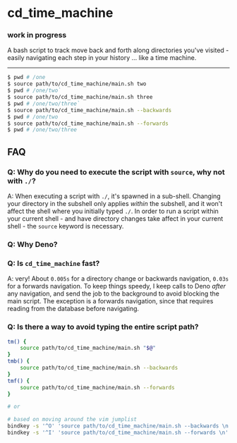 # cd_time_machine

### work in progress

A bash script to track move back and forth along directories you've visited - easily navigating each step in your
history ... like a time machine.

---

```bash
$ pwd # /one
$ source path/to/cd_time_machine/main.sh two
$ pwd # /one/two`
$ source path/to/cd_time_machine/main.sh three
$ pwd # /one/two/three`
$ source path/to/cd_time_machine/main.sh --backwards
$ pwd # /one/two
$ source path/to/cd_time_machine/main.sh --forwards
$ pwd # /one/two/three
```

## FAQ

### Q: Why do you need to execute the script with `source`, why not with `./`?

A: When executing a script with `./`, it's spawned in a sub-shell. Changing your directory in the subshell only applies
_within_ the subshell, and it won't affect the shell where you initially typed `./`. In order to run a script within
your current shell - and have directory changes take affect in your current shell - the `source` keyword is necessary.

### Q: Why Deno?

### Q: Is `cd_time_machine` fast?

A: very! About `0.005s` for a directory change or backwards navigation, `0.03s` for a forwards navigation. To keep
things speedy, I keep calls to Deno _after_ any navigation, and send the job to the background to avoid blocking the
main script. The exception is a forwards navigation, since that requires reading from the database before navigating.

### Q: Is there a way to avoid typing the entire script path?

```bash
tm() {
    source path/to/cd_time_machine/main.sh "$@"
}
tmb() {
    source path/to/cd_time_machine/main.sh --backwards
}
tmf() {
    source path/to/cd_time_machine/main.sh --forwards
}

# or

# based on moving around the vim jumplist
bindkey -s '^O' 'source path/to/cd_time_machine/main.sh --backwards \n'
bindkey -s '^I' 'source path/to/cd_time_machine/main.sh --forwards \n'
```

